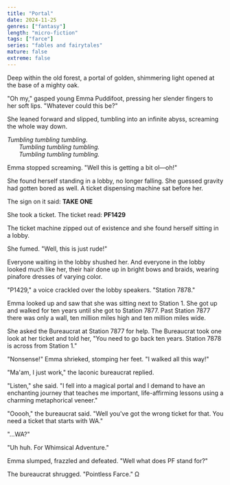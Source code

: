```yaml
---
title: "Portal"
date: 2024-11-25
genres: ["fantasy"]
length: "micro-fiction"
tags: ["farce"]
series: "fables and fairytales"
mature: false
extreme: false
---
```

Deep within the old forest, a portal of golden, shimmering light opened at the base of a mighty oak.

"Oh my," gasped young Emma Puddifoot, pressing her slender fingers to her soft lips. "Whatever could this be?"

She leaned forward and slipped, tumbling into an infinite abyss, screaming the whole way down.

*Tumbling tumbling tumbling.*  
&nbsp;&nbsp;&nbsp;&nbsp;&nbsp;&nbsp;
*Tumbling tumbling tumbling.*  
&nbsp;&nbsp;&nbsp;&nbsp;&nbsp;&nbsp;
*Tumbling tumbling tumbling.*  

Emma stopped screaming. "Well this is getting a bit ol—oh!"

She found herself standing in a lobby, no longer falling. She guessed gravity had gotten bored as well. A ticket dispensing machine sat before her.  

The sign on it said: **TAKE ONE**  

She took a ticket. The ticket read: **PF1429**

The ticket machine zipped out of existence and she found herself sitting in a lobby. 

She fumed. "Well, this is just rude!"

Everyone waiting in the lobby shushed her. And everyone in the lobby looked much like her, their hair done up in bright bows and braids, wearing pinafore dresses of varying color.

"P1429," a voice crackled over the lobby speakers. "Station 7878."

Emma looked up and saw that she was sitting next to Station 1. She got up and walked for ten years until she got to Station 7877. Past Station 7877 there was only a wall, ten million miles high and ten million miles wide.

She asked the Bureaucrat at Station 7877 for help. The Bureaucrat took one look at her ticket and told her, "You need to go back ten years. Station 7878 is across from Station 1."

"Nonsense!" Emma shrieked, stomping her feet. "I walked all this way!"

"Ma'am, I just work," the laconic bureaucrat replied.

"Listen," she said. "I fell into a magical portal and I demand to have an enchanting journey that teaches me important, life-affirming lessons using a charming metaphorical veneer."

"Ooooh," the bureaucrat said. "Well you've got the wrong ticket for that. You need a ticket that starts with WA."

"...WA?"

"Uh huh. For Whimsical Adventure." 

Emma slumped, frazzled and defeated. "Well what does PF stand for?"

The bureaucrat shrugged. "Pointless Farce." Ω

